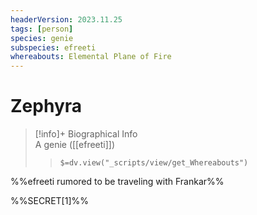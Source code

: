 ```yaml
---
headerVersion: 2023.11.25
tags: [person]
species: genie
subspecies: efreeti
whereabouts: Elemental Plane of Fire
---
```

# Zephyra
>[!info]+ Biographical Info  
> A genie ([[efreeti]])  
>> `$=dv.view("_scripts/view/get_Whereabouts")`

%%efreeti rumored to be traveling with Frankar%%

%%SECRET[1]%%